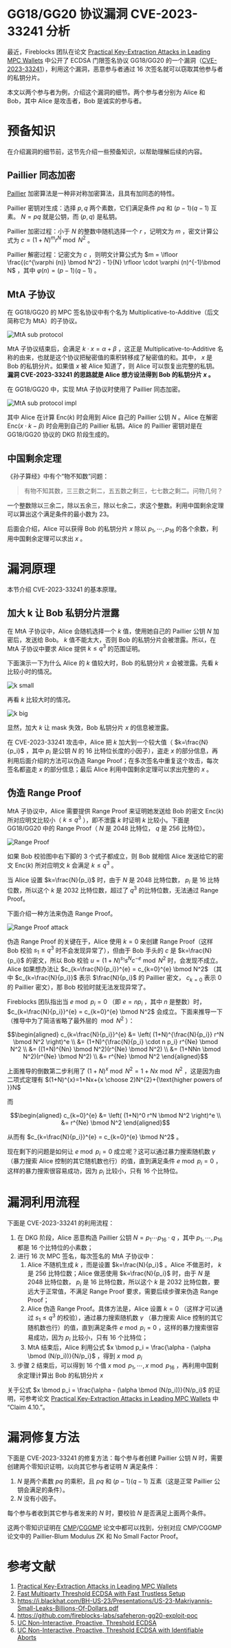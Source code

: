 # GG18/GG20 协议漏洞 CVE-2023-33241 分析
最近，Fireblocks 团队在论文 [Practical Key-Extraction Attacks in Leading MPC Wallets](https://eprint.iacr.org/2023/1234) 中公开了 ECDSA 门限签名协议 GG18/GG20 的一个漏洞（[CVE-2023-33241](https://nvd.nist.gov/vuln/detail/CVE-2023-33241)），利用这个漏洞，恶意参与者通过 16 次签名就可以窃取其他参与者的私钥分片。

本文以两个参与者为例，介绍这个漏洞的细节。两个参与者分别为 Alice 和 Bob，其中 Alice 是攻击者，Bob 是诚实的参与者。

# 预备知识
在介绍漏洞的细节前，这节先介绍一些预备知识，以帮助理解后续的内容。

## Paillier 同态加密
[Paillier](https://en.wikipedia.org/wiki/Paillier_cryptosystem) 加密算法是一种非对称加密算法，且具有加同态的特性。

Paillier 密钥对生成：选择 $p,q$ 两个素数，它们满足条件 $pq$ 和 $(p-1)(q-1)$ 互素。 $N=pq$ 就是公钥，而 $(p,q)$ 是私钥。

Paillier 加密过程：小于 $N$ 的整数中随机选择一个 $r$ ，记明文为 $m$ ，密文计算公式为 $c = (1+N)^m r^N \bmod N^2$ 。

Paillier 解密过程：记密文为 $c$ ，则明文计算公式为 $m = \lfloor \frac{(c^{\varphi (n)} \bmod N^2) - 1}{N} \rfloor \cdot \varphi (n)^{-1}\bmod N$ ，其中 $\varphi (n)=(p-1)(q-1)$ 。

## MtA 子协议
在 GG18/GG20 的 MPC 签名协议中有个名为 Multiplicative-to-Additive（后文简称它为 MtA）的子协议。

![MtA sub protocol](gg18-MtA.jpg)

MtA 子协议结束后，会满足 $k \cdot x = \alpha + \beta$ ，这正是 Multiplicative-to-Additive 名称的由来，也就是这个协议把秘密值的乘积转移成了秘密值的和。其中， $x$ 是 Bob 的私钥分片。如果值 $x$ 被 Alice 知道了，则 Alice 可以恢复出完整的私钥。 **漏洞 CVE-2023-33241 的思路就是 Alice 想方设法得到 Bob 的私钥分片 $x$ 。**

在 GG18/GG20 中，实现 MtA 子协议时使用了 Paillier 同态加密。

![MtA sub protocol impl](gg18-MtA-impl.jpg)

其中 Alice 在计算 $\text{Enc}(k)$ 时会用到 Alice 自己的 Paillier 公钥 $N$ 。Alice 在解密 $\text{Enc}(x \cdot k - \beta)$ 时会用到自己的 Paillier 私钥。Alice 的 Paillier 密钥对是在 GG18/GG20 协议的 DKG 阶段生成的。

## 中国剩余定理
《孙子算经》中有个“物不知数”问题：
> 有物不知其数，三三数之剩二，五五数之剩三，七七数之剩二。问物几何？

一个整数除以三余二，除以五余三，除以七余二，求这个整数。利用中国剩余定理可以算出这个满足条件的最小数为 23。

后面会介绍，Alice 可以获得 Bob 的私钥分片 $x$ 除以 $p_1,\cdots,p_{16}$ 的各个余数，利用中国剩余定理可以求出 $x$ 。

# 漏洞原理
本节介绍 CVE-2023-33241 的基本原理。

## 加大 k 让 Bob 私钥分片泄露
在 MtA 子协议中，Alice 会随机选择一个 $k$ 值，使用她自己的 Paillier 公钥 $N$ 加密后，发送给 Bob。 $k$ 值不能太大，否则 Bob 的私钥分片会被泄露。所以，在 MtA 子协议中要求 Alice 提供 $k \le q^3$ 的范围证明。

下面演示一下为什么 Alice 的 $k$ 值较大时，Bob 的私钥分片 $x$ 会被泄露。先看 $k$ 比较小时的情况。

![k small](gg18-MtA-small-k.gif)

再看 $k$ 比较大时的情况。

![k big](gg18-MtA-big-k.gif)

显然，加大 $k$ 让 mask 失效，Bob 私钥分片 $x$ 的信息被泄露。

在 CVE-2023-33241 攻击中，Alice 把 $k$ 加大到一个较大值（ $k=\frac{N}{p_i}$ ，其中 $p_i$ 是公钥 $N$ 的 16 比特位长度的小因子），盗走 $x$ 的部分信息，再利用后面介绍的方法可以伪造 Range Proof；在多次签名中重复这个攻击，每次签名都盗走 $x$ 的部分信息；最后 Alice 利用中国剩余定理可以求出完整的 $x$ 。

## 伪造 Range Proof
MtA 子协议中，Alice 需要提供 Range Proof 来证明她发送给 Bob 的密文 $\text{Enc}(k)$ 所对应明文比较小（ $k \le q^3$ ），即不泄露 $k$ 时证明 $k$ 比较小。下面是 GG18/GG20 中的 Range Proof（ $N$ 是 2048 比特位， $q$ 是 256 比特位）。

![Range Proof](gg18-range-proof.gif)

如果 Bob 校验图中右下脚的 3 个式子都成立，则 Bob 就相信 Alice 发送给它的密文 $\text{Enc}(k)$ 所对应明文 $k$ 会满足 $k \le q^3$ 。

当 Alice 设置 $k=\frac{N}{p_i}$ 时，由于 $N$ 是 2048 比特位数， $p_i$ 是 16 比特位数，所以这个 $k$ 是 2032 比特位数，超过了 $q^3$ 的比特位数，无法通过 Range Proof。

下面介绍一种方法来伪造 Range Proof。

![Range Proof attack](gg18-range-proof-attack.gif)

伪造 Range Proof 的关键在于，Alice 使用 $k=0$ 来创建 Range Proof（这样 Bob 校验 $s_1 \le q^3$ 时不会发现异常了），但由于 Bob 手头的 $c$ 是 $k=\frac{N}{p_i}$ 的密文，所以 Bob 校验 $u = (1+N)^{s_1}s^Nc^{-e} \bmod N^2$ 时，会发现不成立。Alice 如果想办法让 $c_{k=\frac{N}{p_i}}^{e} = c_{k=0}^{e} \bmod N^2$ （其中 $c_{k=\frac{N}{p_i}}$ 表示 $\frac{N}{p_i}$ 的 Paillier 密文， $c_{k=0}$ 表示 $0$ 的 Paillier 密文），那 Bob 校验时就无法发现异常了。

Fireblocks 团队指出当 $e \bmod p_i = 0$ （即 $e=n p_i$ ，其中 $n$ 是整数）时， $c_{k=\frac{N}{p_i}}^{e} = c_{k=0}^{e} \bmod N^2$ 会成立。下面来推导一下（推导中为了简洁省略了最外层的 $\bmod N^2$ ）：

$$\begin{aligned} c_{k=\frac{N}{p_i}}^{e} &= \left( (1+N)^{\frac{N}{p_i}} r^N \bmod N^2 \right)^e \\
&= (1+N)^{\frac{N}{p_i} \cdot n p_i} r^{Ne} \bmod N^2 \\
&= ((1+N)^{Nn} \bmod N^2)(r^{Ne} \bmod N^2) \\
&= (1+NNn \bmod N^2)(r^{Ne} \bmod N^2) \\
&= r^{Ne} \bmod N^2 \end{aligned}$$

上面推导的倒数第二步利用了 $(1+N)^{x} \bmod N^2 = 1+Nx \bmod N^2$ ，这是因为由二项式定理有 $(1+N)^{x}=1+Nx+{x \choose 2}N^{2}+{\text{higher powers of }}N$

而

$$\begin{aligned} c_{k=0}^{e} &= \left( (1+N)^0 r^N \bmod N^2 \right)^e \\
&= r^{Ne} \bmod N^2 \end{aligned}$$

从而有 $c_{k=\frac{N}{p_i}}^{e} = c_{k=0}^{e} \bmod N^2$ 。

现在剩下的问题是如何让 $e \bmod p_i = 0$ 成立呢？这可以通过暴力搜索随机数 $\gamma$ （暴力搜索 Alice 控制的其它随机数也行）的值，直到满足条件 $e \bmod p_i = 0$ ，这样的暴力搜索很容易成功，因为 $p_i$ 比较小，只有 16 个比特位。

# 漏洞利用流程
下面是 CVE-2023-33241 的利用流程：
1. 在 DKG 阶段，Alice 恶意构造 Paillier 公钥 $N=p_1 \cdots p_{16} \cdot q$ ，其中 $p_1,\cdots,p_{16}$ 都是 16 个比特位的小素数；
2. 进行 16 次 MPC 签名，每次签名的 MtA 子协议中：
    1. Alice 不随机生成 $k$ ，而是设置 $k=\frac{N}{p_i}$ 。Alice 不做恶时， $k$ 是 256 比特位数；Alice 做恶使用 $k=\frac{N}{p_i}$ 时，由于 $N$ 是 2048 比特位数， $p_i$ 是 16 比特位数，所以这个 $k$ 是 2032 比特位数，要远大于正常值，不满足 Range Proof 要求，需要后续步骤来伪造 Range Proof；
    2. Alice 伪造 Range Proof。具体方法是，Alice 设置 $k=0$ （这样才可以通过 $s_1 \le q^3$ 的校验），通过暴力搜索随机数 $\gamma$ （暴力搜索 Alice 控制的其它随机数也行）的值，直到满足条件 $e \bmod p_i = 0$ ，这样的暴力搜索很容易成功，因为 $p_i$ 比较小，只有 16 个比特位；
    3. MtA 结束后，Alice 利用公式 $x \bmod p_i = \frac{\alpha - (\alpha \bmod (N/p_i))}{N/p_i}$ ，得到 $x \bmod p_i$
3. 步骤 2 结束后，可以得到 16 个值 $x \bmod p_1, \cdots, x \bmod p_{16}$ ，再利用中国剩余定理计算出 Bob 的私钥分片 $x$

关于公式 $x \bmod p_i = \frac{\alpha - (\alpha \bmod (N/p_i))}{N/p_i}$ 的证明，可参考论文 [Practical Key-Extraction Attacks in Leading MPC Wallets](https://eprint.iacr.org/2023/1234.pdf) 中 “Claim 4.10.”。

# 漏洞修复方法
下面是 CVE-2023-33241 的修复方法：每个参与者创建 Paillier 公钥 $N$ 时，需要创建两个零知识证明，以向其它参与者证明 $N$ 满足条件：
1. $N$ 是两个素数 $pq$ 的乘积，且 $pq$ 和 $(p-1)(q-1)$ 互素（这是正常 Paillier 公钥会满足的条件）。
2. $N$ 没有小因子。

每个参与者收到其它参与者发来的 $N$ 时，要校验 $N$ 是否满足上面两个条件。

这两个零知识证明在 [CMP](https://eprint.iacr.org/2020/492.pdf)/[CGGMP](https://eprint.iacr.org/2021/060.pdf) 论文中都可以找到，分别对应 CMP/CGGMP 论文中的 Paillier-Blum Modulus ZK 和 No Small Factor Proof。

# 参考文献
1. [Practical Key-Extraction Attacks in Leading MPC Wallets](https://eprint.iacr.org/2023/1234.pdf)
2. [Fast Multiparty Threshold ECDSA with Fast Trustless Setup](https://eprint.iacr.org/2019/114.pdf)
3. https://i.blackhat.com/BH-US-23/Presentations/US-23-Makriyannis-Small-Leaks-Billions-Of-Dollars.pdf
4. https://github.com/fireblocks-labs/safeheron-gg20-exploit-poc
5. [UC Non-Interactive, Proactive, Threshold ECDSA](https://eprint.iacr.org/2020/492.pdf)
6. [UC Non-Interactive, Proactive, Threshold ECDSA with Identifiable Aborts](https://eprint.iacr.org/2021/060.pdf)
